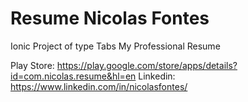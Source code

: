 # Resume Nicolas Fontes

Ionic Project of type Tabs
My Professional Resume

Play Store: https://play.google.com/store/apps/details?id=com.nicolas.resume&hl=en
Linkedin: https://www.linkedin.com/in/nicolasfontes/
